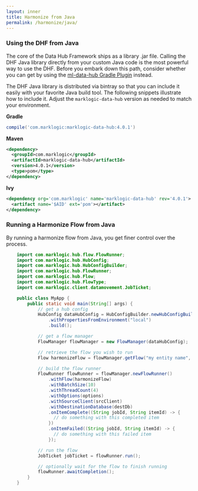 ```yaml
---
layout: inner
title: Harmonize from Java
permalink: /harmonize/java/
---
```


### Using the DHF from Java

The core of the Data Hub Framework ships as a library .jar file. Calling the DHF Java library directly from your custom Java code is the most powerful way to use the DHF. Before you embark down this path, consider whether you can get by using the [ml-data-hub Gradle Plugin](gradle.md) instead.

The DHF Java library is distributed via bintray so that you can include it easily with your favorite Java build tool. The following snippets illustrate how to include it. Adjust the `marklogic-data-hub` version as needed to match your environment.

**Gradle**

```groovy
compile('com.marklogic:marklogic-data-hub:4.0.1')
```

**Maven**

```xml
<dependency>
  <groupId>com.marklogic</groupId>
  <artifactId>marklogic-data-hub</artifactId>
  <version>4.0.1</version>
  <type>pom</type>
</dependency>
```

**Ivy**

```xml
<dependency org='com.marklogic' name='marklogic-data-hub' rev='4.0.1'>
  <artifact name='$AID' ext='pom'></artifact>
</dependency>
```

### Running a Harmonize Flow from Java

By running a harmonize flow from Java, you get finer control over the process.

```java
    import com.marklogic.hub.flow.FlowRunner;
    import com.marklogic.hub.HubConfig;
    import com.marklogic.hub.HubConfigBuilder;
    import com.marklogic.hub.FlowRunner;
    import com.marklogic.hub.Flow;
    import com.marklogic.hub.FlowType;
    import com.marklogic.client.datamovement.JobTicket;

    public class MyApp {
        public static void main(String[] args) {
            // get a hub config
            HubConfig dataHubConfig = HubConfigBuilder.newHubConfigBuilder("/path/to/your/project")
                .withPropertiesFromEnvironment("local")
                .build();

            // get a flow manager
            FlowManager flowManager = new FlowManager(dataHubConfig);

            // retrieve the flow you wish to run
            Flow harmonizeFlow = flowManager.getFlow("my entity name", "my flow name", FlowType.HARMONIZE);

            // build the flow runner
            FlowRunner flowRunner = flowManager.newFlowRunner()
                .withFlow(harmonizeFlow)
                .withBatchSize(10)
                .withThreadCount(4)
                .withOptions(options)
                .withSourceClient(srcClient)
                .withDestinationDatabase(destDb)
                .onItemComplete((String jobId, String itemId) -> {
                  // do something with this completed item
                })
                .onItemFailed((String jobId, String itemId) -> {
                  // do something with this failed item
                });

            // run the flow
            JobTicket jobTicket = flowRunner.run();

            // optionally wait for the flow to finish running
            flowRunner.awaitCompletion();
        }
    }
```
